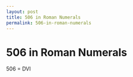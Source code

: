 ```yaml
---
layout: post
title: 506 in Roman Numerals
permalink: 506-in-roman-numerals
---
```


# 506 in Roman Numerals

506 = DVI

